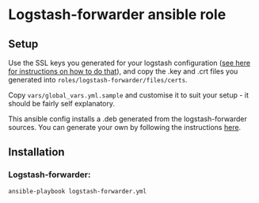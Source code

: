 Logstash-forwarder ansible role
===============================

Setup
-----

Use the SSL keys you generated for your logstash configuration ([see here for instructions on how to do that](https://github.com/johnhamelink/ansible-logstash)), and copy the .key and .crt files you generated into `roles/logstash-forwarder/files/certs`.

Copy `vars/global_vars.yml.sample` and customise it to suit your setup - it should be fairly self explanatory.

This ansible config installs a .deb generated from the logstash-forwarder sources. You can generate your own by following the instructions [here](https://github.com/elasticsearch/logstash-forwarder#building-it).

Installation
------------

### Logstash-forwarder:

`ansible-playbook logstash-forwarder.yml`

